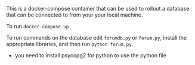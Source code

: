 This is a docker-compose container that can be used to rollout a database that
can be connected to from your your local machine.

To run `docker-compose up`

To run commands on the database edit `forumdb.py` or `forum.py`, install the
appropriate libraries, and then run `python forum.py`.

- you need to install psycopg2 for python to use the python file
